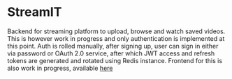 # StreamIT

Backend for streaming platform to upload, browse and watch saved videos. This is however work in progress and only authentication is implemented at this point. Auth is rolled manually, after signing up, user can sign in either via password or OAuth 2.0 service, after which JWT access and refresh tokens are generated and rotated using Redis instance. Frontend for this is also work in progress, available [here](https://github.com/vacekto/StreamIT-app)
